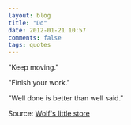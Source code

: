 ```yaml
---
layout: blog
title: "Do"
date: 2012-01-21 10:57
comments: false
tags: quotes
---
```


"Keep moving."

"Finish your work."

"Well done is better than well said."

Source: [Wolf's little store](http://wolfslittlestore.be/ethos/)
